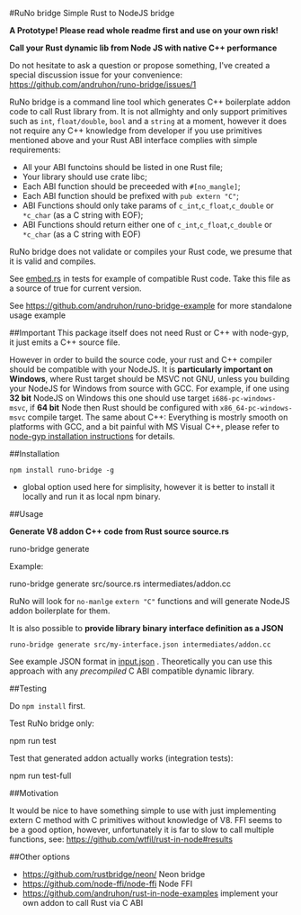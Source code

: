 #RuNo bridge Simple Rust to NodeJS bridge

**A Prototype! Please read whole readme first and use on your own risk!**

**Call your Rust dynamic lib from Node JS with native C++ performance**

Do not hesitate to ask a question or propose something, I've created a special discussion issue for your convenience: https://github.com/andruhon/runo-bridge/issues/1

RuNo bridge is a command line tool which generates C++ boilerplate addon code to call Rust library from. It is not allmighty and only support primitives such as `int`, `float/double`, `bool` and a `string` at a moment, however it does not require any C++ knowledge from developer if you use primitives mentioned above and your Rust ABI interface complies with simple requirements:

* All your ABI functoins should be listed in one Rust file;
* Your library should use crate libc;
* Each ABI function should be preceeded with `#[no_mangle]`;
* Each ABI function should be prefixed with `pub extern "C"`;
* ABI Functions should only take params of `c_int`,`c_float`,`c_double` or `*c_char` (as a C string with EOF);
* ABI Functions should return either one of `c_int`,`c_float`,`c_double` or `*c_char` (as a C string with EOF)

RuNo bridge does not validate or compiles your Rust code, we presume that it is valid and compiles.

See [embed.rs](test/resources/src/embed.rs) in tests for example of compatible Rust code. Take this file as a source of true for current version.

See https://github.com/andruhon/runo-bridge-example for more standalone usage example

##Important
This package itself does not need Rust or C++ with node-gyp, it just emits a C++ source file.

However in order to build the source code, your rust and C++ compiler should be compatible with your NodeJS. It is **particularly important on Windows**, where Rust target should be MSVC not GNU, unless you building your NodeJS for Windows from source with GCC. For example, if one using **32 bit** NodeJS on Windows this one should use target `i686-pc-windows-msvc`, if **64 bit** Node then Rust should be configured with `x86_64-pc-windows-msvc` compile target. The same about C++: Everything is mostrly smooth on platforms with GCC, and a bit painful with MS Visual C++, please refer to [node-gyp installation instructions](https://github.com/nodejs/node-gyp) for details.

##Installation

    npm install runo-bridge -g

* global option used here for simplisity, however it is better to install it locally and run it as local npm binary.

##Usage

**Generate V8 addon C++ code from Rust source source.rs**

  runo-bridge generate <source> <output>

Example:

  runo-bridge generate src/source.rs intermediates/addon.cc

RuNo will look for `no-manlge` `extern "C"` functions and will generate NodeJS addon boilerplate for them.

It is also possible to **provide library binary interface definition as a JSON**

    runo-bridge generate src/my-interface.json intermediates/addon.cc

See example JSON format in [input.json](test/resources/input.json) . Theoretically you can use this approach with any *precompiled* C ABI compatible dynamic library.

##Testing

Do `npm install` first.

Test RuNo bridge only:

  npm run test

Test that generated addon actually works (integration tests):

  npm run test-full

##Motivation

It would be nice to have something simple to use with just implementing extern C method with C primitives without knowledge of V8. FFI seems to be a good option, however, unfortunately it is far to slow to call multiple functions, see: https://github.com/wtfil/rust-in-node#results

##Other options
* https://github.com/rustbridge/neon/ Neon bridge
* https://github.com/node-ffi/node-ffi Node FFI
* https://github.com/andruhon/rust-in-node-examples implement your own addon to call Rust via C ABI
